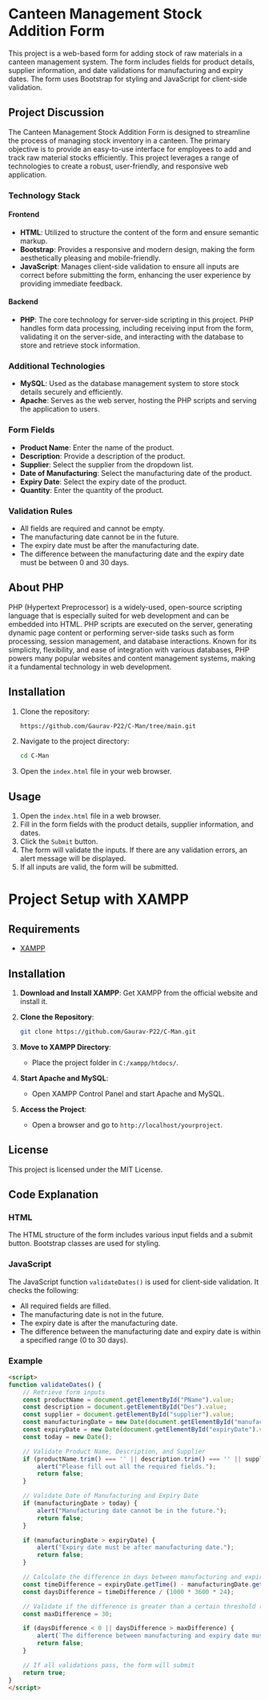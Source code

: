 # Canteen Management Stock Addition Form

This project is a web-based form for adding stock of raw materials in a canteen management system. The form includes fields for product details, supplier information, and date validations for manufacturing and expiry dates. The form uses Bootstrap for styling and JavaScript for client-side validation.

## Project Discussion

The Canteen Management Stock Addition Form is designed to streamline the process of managing stock inventory in a canteen. The primary objective is to provide an easy-to-use interface for employees to add and track raw material stocks efficiently. This project leverages a range of technologies to create a robust, user-friendly, and responsive web application.

### Technology Stack

#### Frontend
- **HTML**: Utilized to structure the content of the form and ensure semantic markup.
- **Bootstrap**: Provides a responsive and modern design, making the form aesthetically pleasing and mobile-friendly.
- **JavaScript**: Manages client-side validation to ensure all inputs are correct before submitting the form, enhancing the user experience by providing immediate feedback.

#### Backend
- **PHP**: The core technology for server-side scripting in this project. PHP handles form data processing, including receiving input from the form, validating it on the server-side, and interacting with the database to store and retrieve stock information.

### Additional Technologies
- **MySQL**: Used as the database management system to store stock details securely and efficiently.
- **Apache**: Serves as the web server, hosting the PHP scripts and serving the application to users.

### Form Fields

- **Product Name**: Enter the name of the product.
- **Description**: Provide a description of the product.
- **Supplier**: Select the supplier from the dropdown list.
- **Date of Manufacturing**: Select the manufacturing date of the product.
- **Expiry Date**: Select the expiry date of the product.
- **Quantity**: Enter the quantity of the product.

### Validation Rules

- All fields are required and cannot be empty.
- The manufacturing date cannot be in the future.
- The expiry date must be after the manufacturing date.
- The difference between the manufacturing date and the expiry date must be between 0 and 30 days.

## About PHP

PHP (Hypertext Preprocessor) is a widely-used, open-source scripting language that is especially suited for web development and can be embedded into HTML. PHP scripts are executed on the server, generating dynamic page content or performing server-side tasks such as form processing, session management, and database interactions. Known for its simplicity, flexibility, and ease of integration with various databases, PHP powers many popular websites and content management systems, making it a fundamental technology in web development.

## Installation

1. Clone the repository:

    ```sh
    https://github.com/Gaurav-P22/C-Man/tree/main.git
    ```

2. Navigate to the project directory:

    ```sh
    cd C-Man
    ```

3. Open the `index.html` file in your web browser.

## Usage

1. Open the `index.html` file in a web browser.
2. Fill in the form fields with the product details, supplier information, and dates.
3. Click the `Submit` button.
4. The form will validate the inputs. If there are any validation errors, an alert message will be displayed.
5. If all inputs are valid, the form will be submitted.

# Project Setup with XAMPP

## Requirements
- [XAMPP](https://www.apachefriends.org/index.html)

## Installation

1. **Download and Install XAMPP**: Get XAMPP from the official website and install it.

2. **Clone the Repository**:
    ```sh
    git clone https://github.com/Gaurav-P22/C-Man.git
    ```

3. **Move to XAMPP Directory**:
    - Place the project folder in `C:/xampp/htdocs/`.

4. **Start Apache and MySQL**:
    - Open XAMPP Control Panel and start Apache and MySQL.

5. **Access the Project**:
    - Open a browser and go to `http://localhost/yourproject`.

## License
This project is licensed under the MIT License.




## Code Explanation

### HTML

The HTML structure of the form includes various input fields and a submit button. Bootstrap classes are used for styling.

### JavaScript

The JavaScript function `validateDates()` is used for client-side validation. It checks the following:
- All required fields are filled.
- The manufacturing date is not in the future.
- The expiry date is after the manufacturing date.
- The difference between the manufacturing date and expiry date is within a specified range (0 to 30 days).

### Example

```html
<script>
function validateDates() {
    // Retrieve form inputs
    const productName = document.getElementById("PName").value;
    const description = document.getElementById("Des").value;
    const supplier = document.getElementById("supplier").value;
    const manufacturingDate = new Date(document.getElementById("manufacturingDate").value);
    const expiryDate = new Date(document.getElementById("expiryDate").value);
    const today = new Date();

    // Validate Product Name, Description, and Supplier
    if (productName.trim() === '' || description.trim() === '' || supplier === '') {
        alert("Please fill out all the required fields.");
        return false;
    }

    // Validate Date of Manufacturing and Expiry Date
    if (manufacturingDate > today) {
        alert("Manufacturing date cannot be in the future.");
        return false;
    }

    if (manufacturingDate > expiryDate) {
        alert("Expiry date must be after manufacturing date.");
        return false;
    }

    // Calculate the difference in days between manufacturing and expiry date
    const timeDifference = expiryDate.getTime() - manufacturingDate.getTime();
    const daysDifference = timeDifference / (1000 * 3600 * 24);

    // Validate if the difference is greater than a certain threshold (e.g., 30 days)
    const maxDifference = 30;

    if (daysDifference < 0 || daysDifference > maxDifference) {
        alert(`The difference between manufacturing and expiry date must be between 0 and ${maxDifference} days.`);
        return false;
    }

    // If all validations pass, the form will submit
    return true;
}
</script>




